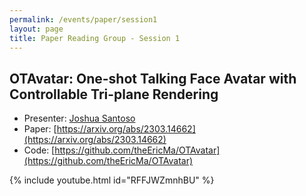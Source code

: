 ```yaml
---
permalink: /events/paper/session1
layout: page
title: Paper Reading Group - Session 1
---
```


## OTAvatar: One-shot Talking Face Avatar with Controllable Tri-plane Rendering

- Presenter: [Joshua Santoso](https://www.linkedin.com/in/joshua-santoso-a94b2415a)
- Paper: [https://arxiv.org/abs/2303.14662](https://arxiv.org/abs/2303.14662)
- Code: [https://github.com/theEricMa/OTAvatar](https://github.com/theEricMa/OTAvatar)

{% include youtube.html id="RFFJWZmnhBU" %}